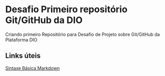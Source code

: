 # Desafio Primeiro repositório Git/GitHub da DIO
Criando primeiro Repositório para Desafio de Projeto sobre Git/GitHub da Plataforma DIO

## Links úteis
[Sintaxe Básica Markdown](https://www.markdownguide.org/)
